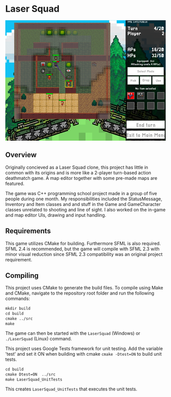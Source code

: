 # Laser Squad

![screenshot](doc/readme_screen.png)

## Overview
Originally concieved as a Laser Squad clone, this project has little in common with its origins and is more like a 2-player turn-based action deathmatch game. A map editor together with some pre-made maps are featured.

The game was C++ programming school project made in a group of five people during one month. My responsibilities included the StatusMessage, Inventory and Item classes and and stuff in the Game and GameCharacter classes unrelated to shooting and line of sight. I also worked on the in-game and map editor UIs, drawing and input handling.

## Requirements
This game utilizes CMake for building. Furthermore SFML is also required. SFML 2.4 is recommended, but the game will compile with SFML 2.3 with minor visual reduction since SFML 2.3 compatibility was an original project requirement.

## Compiling
This project uses CMake to generate the build files. To compile using Make and CMake, navigate to the repository root folder and run the following commands:
```
mkdir build
cd build
cmake ../src
make
```
The game can then be started with the `LaserSquad` (Windows) or `./LaserSquad` (Linux) command.

This project uses Google Tests framework for unit testing. Add the variable 'test' and set it ON when building with cmake `cmake -Dtest=ON` to build unit tests.
```
cd build
cmake Dtest=ON  ../src
make LaserSquad_UnitTests
```

This creates `LaserSquad_UnitTests` that executes the unit tests.

